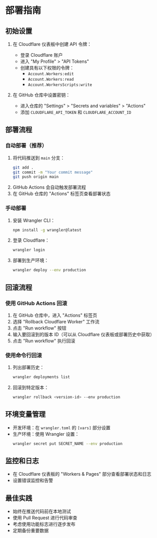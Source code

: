 # 部署指南

## 初始设置

1. 在 Cloudflare 仪表板中创建 API 令牌：
   - 登录 Cloudflare 账户
   - 进入 "My Profile" > "API Tokens"
   - 创建具有以下权限的令牌：
     - `Account.Workers:edit`
     - `Account.Workers:read`
     - `Account.WorkersScripts:write`

2. 在 GitHub 仓库中设置密钥：
   - 进入仓库的 "Settings" > "Secrets and variables" > "Actions"
   - 添加 `CLOUDFLARE_API_TOKEN` 和 `CLOUDFLARE_ACCOUNT_ID`

## 部署流程

### 自动部署（推荐）

1. 将代码推送到 `main` 分支：
   ```bash
   git add .
   git commit -m "Your commit message"
   git push origin main
   ```
2. GitHub Actions 会自动触发部署流程
3. 在 GitHub 仓库的 "Actions" 标签页查看部署状态

### 手动部署

1. 安装 Wrangler CLI：
   ```bash
   npm install -g wrangler@latest
   ```

2. 登录 Cloudflare：
   ```bash
   wrangler login
   ```

3. 部署到生产环境：
   ```bash
   wrangler deploy --env production
   ```

## 回滚流程

### 使用 GitHub Actions 回滚

1. 在 GitHub 仓库中，进入 "Actions" 标签页
2. 选择 "Rollback Cloudflare Worker" 工作流
3. 点击 "Run workflow" 按钮
4. 输入要回滚到的版本 ID（可以从 Cloudflare 仪表板或部署历史中获取）
5. 点击 "Run workflow" 执行回滚

### 使用命令行回滚

1. 列出部署历史：
   ```bash
   wrangler deployments list
   ```

2. 回滚到特定版本：
   ```bash
   wrangler rollback <version-id> --env production
   ```

## 环境变量管理

- 开发环境：在 `wrangler.toml` 的 `[vars]` 部分设置
- 生产环境：使用 Wrangler 设置：
  ```bash
  wrangler secret put SECRET_NAME --env production
  ```

## 监控和日志

- 在 Cloudflare 仪表板的 "Workers & Pages" 部分查看部署状态和日志
- 设置错误监控和告警

## 最佳实践

- 始终在推送代码前在本地测试
- 使用 Pull Request 进行代码审查
- 考虑使用功能标志进行逐步发布
- 定期备份重要数据
